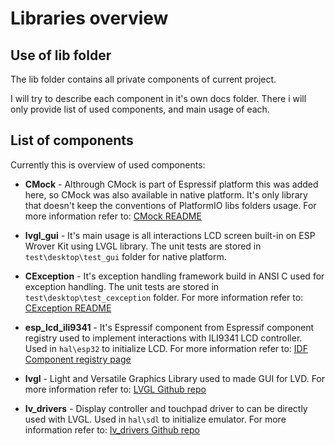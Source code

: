 # Libraries overview

## Use of lib folder

The lib folder contains all private components of current project.

I will try to describe each component in it's own docs folder. There i will only provide list of used components, and main usage of each.

  

## List of components

Currently this is overview of used components:

- **CMock** - Althrough CMock is part of Espressif platform this was added here, so CMock was also available in native platform. It's only library that doesn't keep the conventions of PlatformIO libs folders usage.
For more information refer to: [CMock README](https://github.com/ThrowTheSwitch/CMock/blob/master/docs/CMock_Summary.md)

- **lvgl_gui** - It's main usage is all interactions LCD screen built-in on ESP Wrover Kit using LVGL library.
The unit tests are stored in `test\desktop\test_gui` folder for native platform.

- **CException** - It's exception handling framework build in ANSI C used for exception handling. The unit tests are stored in `test\desktop\test_cexception` folder.
For more information refer to: [CException README](https://github.com/ThrowTheSwitch/CException/blob/master/README.md)
- **esp_lcd_ili9341** - It's Espressif component from Espressif component registry used to implement interactions with ILI9341 LCD controller. Used in `hal\esp32` to initialize LCD.
For more information refer to: [IDF Component registry page](https://components.espressif.com/components/espressif/esp_lcd_ili9341)
- **lvgl** -  Light and Versatile Graphics Library used to made GUI for LVD.
For more information refer to: [LVGL Github repo](https://github.com/lvgl/lvgl)
- **lv_drivers** - Display controller and touchpad driver to can be directly used with LVGL. Used in `hal\sdl` to initialize emulator.
For more information refer to: [lv_drivers Github repo](https://github.com/lvgl/lv_drivers)
